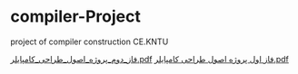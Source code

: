 # compiler-Project
project of compiler construction CE.KNTU

[فاز_دوم_پروژه_اصول_طراحی_کامپایلر.pdf](https://github.com/user-attachments/files/15751729/_._._._._.pdf)
[فاز اول پروژه اصول طراحی کامپایلر.pdf](https://github.com/user-attachments/files/15751732/default.pdf)
